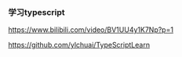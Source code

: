 ### 学习typescript

https://www.bilibili.com/video/BV1UU4y1K7Np?p=1

https://github.com/ylchuai/TypeScriptLearn